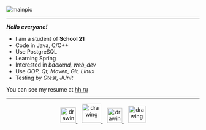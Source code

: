 ![mainpic](git.png)
____

***Hello everyone!***
 - I am a student of **School 21**
 - Code in Java, C/C++
 - Use PostgreSQL
 - Learning Spring
 - Interested in *backend, web_dev*
 - Use *OOP, Qt, Maven, Git, Linux*
 - Testing by *Gtest,  JUnit*

You can see my resume at [hh.ru](https://hh.ru/resume/8a93bdd6ff0b541d770039ed1f615849726a50 "hh.ru")

<!-- You can see my resume at &nbsp; <a href="[https://t.me/evdidenko](https://novosibirsk.hh.ru/resume/b8e73581ff0afb7a750039ed1f446f54433374)">
  <img src="https://upload.wikimedia.org/wikipedia/commons/7/79/HeadHunter_logo.png" alt="drawing" width="25"/>
 </a> -->

**********
<p align="center">
 <a href="https://t.me/evdidenko">
  <img src="https://upload.wikimedia.org/wikipedia/commons/thumb/8/83/Telegram_2019_Logo.svg/800px-Telegram_2019_Logo.svg.png" alt="drawing" width="40"/>
 </a>
 &nbsp;&nbsp;
 <a href="mailto:didenkoev93@gmail.com">
  <img src="https://upload.wikimedia.org/wikipedia/commons/thumb/7/7e/Gmail_icon_%282020%29.svg/1280px-Gmail_icon_%282020%29.svg.png" alt="drawing" width="50"/>
 </a>
 &nbsp;&nbsp;
 <a href="https://www.instagram.com/evgeny_didenko93/">
  <img src="https://upload.wikimedia.org/wikipedia/commons/thumb/9/95/Instagram_logo_2022.svg/800px-Instagram_logo_2022.svg.png" alt="drawing" width="39"/>
 </a>
 &nbsp;&nbsp;
 <a href="https://wa.clck.bar/79237054446">
  <img src="https://upload.wikimedia.org/wikipedia/commons/thumb/6/6b/WhatsApp.svg/800px-WhatsApp.svg.png" alt="drawing" width="45"/>
 </a>
 
 </p>
<!-- 
 - [Telegram](http://t-do.ru/evdidenko "Telegram")
 - [WatsApp](https://wa.clck.bar/79237054446 "WatsApp")
 - [Instagram](https://www.instagram.com/evgeny_didenko93/ "Instagram")
 - [Gmail](mailto:didenkoev93@gmail.com "Gmail") -->
 
